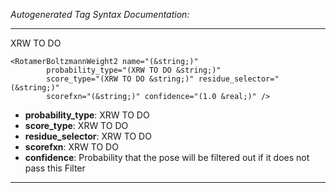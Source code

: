_Autogenerated Tag Syntax Documentation:_

---
XRW TO DO

```
<RotamerBoltzmannWeight2 name="(&string;)"
        probability_type="(XRW TO DO &string;)"
        score_type="(XRW TO DO &string;)" residue_selector="(&string;)"
        scorefxn="(&string;)" confidence="(1.0 &real;)" />
```

-   **probability_type**: XRW TO DO
-   **score_type**: XRW TO DO
-   **residue_selector**: XRW TO DO
-   **scorefxn**: XRW TO DO
-   **confidence**: Probability that the pose will be filtered out if it does not pass this Filter

---
